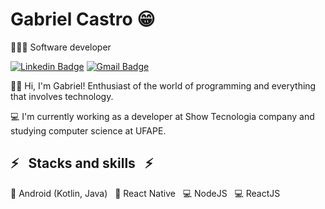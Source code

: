 # Gabriel Castro 😁

👨🏻‍💻 Software developer

[![Linkedin Badge](https://img.shields.io/badge/-Gabriel%20Castro-6633cc?style=flat-square&logo=Linkedin&logoColor=white&link=https://www.linkedin.com/in/diego-schell-fernandes/)](https://www.linkedin.com/in/gabrielcastrosg/) [![Gmail Badge](https://img.shields.io/badge/-gabrielcssg@gmail.com-6633cc?style=flat-square&logo=Gmail&logoColor=white&link=mailto:gabrielcssg@gmail.com)](mailto:gabrielcssg@gmail.com) 

👋🏻 Hi, I'm Gabriel! Enthusiast of the world of programming and everything that involves technology.

💻 I'm currently working as a developer at Show Tecnologia company and studying computer science at UFAPE.

## :zap: &nbsp; Stacks and skills &nbsp; :zap:
📱 Android (Kotlin, Java) &nbsp;
📱 React Native &nbsp;
💻 NodeJS &nbsp;
💻 ReactJS &nbsp;
